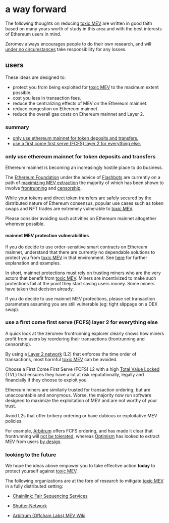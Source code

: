 # a way forward

The following thoughts on reducing [toxic MEV](/terms#toxic-mev) are written in good faith based on many years worth of study in this area and with the best interests of Ethereum users in mind.

Zeromev always encourages people to do their own research, and will [under no circumstances](/disclaimer) take responsibility for any losses.

## users

These ideas are designed to:

*   protect you from being exploited for [toxic MEV](/terms#toxic-mev) to the maximum extent possible.
*   cost you less in transaction fees.
*   reduce the centralizing effects of MEV on the Ethereum mainnet.
*   reduce congestion on Ethereum mainnet.
*   reduce the overall gas costs on Ethereum mainnet and Layer 2.

### summary

*   [only use ethereum mainnet for token deposits and transfers.](#only-use-ethereum-mainnet-for-token-deposits-and-transfers)
*   [use a first come first serve (FCFS) layer 2 for everything else.](#use-a-first-come-first-serve-FCFS-layer-2-for-everything-else)

### only use ethereum mainnet for token deposits and transfers

Ethereum mainnet is becoming an increasingly hostile place to do business. 

The [Ethereum Foundation](https://ethereum.org) under the advice of [Flashbots](https://docs.flashbots.net) are currently on a path of [maximizing MEV extraction](https://ethresear.ch/t/mev-boost-merge-ready-flashbots-architecture/11177) the majority of which has been shown to involve [frontrunning](/terms#frontrunning) and [censorship](/terms#censorship).

While your tokens and direct token transfers are safely secured by the distributed nature of Ethereum consensus, popular use cases such as token swaps and NFT trades are extremely vulnerable to [toxic MEV](/terms#toxic-mev).

Please consider avoiding such activities on Ethereum mainnet altogether wherever possible. 

#### mainnet MEV protection vulnerabilities

If you do decide to use order-sensitive smart contracts on Ethereum mainnet, understand that there are currently no dependable solutions to protect you from [toxic MEV](/terms#toxic-mev) in that environment. See [here](https://twitter.com/pmcgoohanCrypto/status/1516410063665127425?s=20&t=4VdFCo4IjKztveeJuZAeyg) for further explanation and examples.

In short, mainnet protections must rely on trusting miners who are the very actors that benefit from [toxic MEV](/terms#toxic-mev). Miners are incentivized to make such protections fail at the point they start saving users money. Some miners have taken that decision already.

If you do decide to use mainnet MEV protections, please set transaction parameters assuming you are still vulnerable (eg: tight slippage on a DEX swap).

### use a first come first serve (FCFS) layer 2 for everything else

A quick look at the zeromev frontrunning explorer clearly shows how miners profit from users by reordering their transactions (frontrunning and censorship). 

By using a [Layer 2 network](https://ethereum.org/en/layer-2) (L2) that enforces the time order of transactions, most harmful [toxic MEV](/terms#toxic-mev) can be avoided.

Choose a First Come First Serve (FCFS) L2 with a high [Total Value Locked](https://l2beat.com) (TVL) that ensures they have a lot at risk reputationally, legally and financially if they choose to exploit you.

Ethereum miners are similarly trusted for transaction ordering, but are unaccountable and anonymous. Worse, the majority now run software designed to maximize the exploitation of MEV and are not worthy of your trust.

Avoid L2s that offer bribery ordering or have dubious or exploitative MEV policies. 

For example, [Arbitrum](https://portal.arbitrum.one/) offers FCFS ordering, and has made it clear that frontrunning will [not be tolerated](https://docs.ata.network/mev/solutions/mev-minimization-prevention/#arbitrum-by-offchain-labs), whereas [Optimism](https://www.optimism.io/) has looked to extract MEV from users [by design](https://ethresear.ch/t/mev-auction-auctioning-transaction-ordering-rights-as-a-solution-to-miner-extractable-value/6788).

### looking to the future

We hope the ideas above empower you to take effective action **today** to protect yourself against [toxic MEV](/terms#toxic-mev).

The following organizations are at the fore of research to mitigate [toxic MEV](/terms#toxic-mev) in a fully distributed setting:

*   [Chainlink: Fair Sequencing Services](https://blog.chain.link/chainlink-fair-sequencing-services-enabling-a-provably-fair-defi-ecosystem/)

*   [Shutter Network](https://shutter.ghost.io/)

*   [Arbitrum (Offchain Labs) MEV Wiki](https://www.mev.wiki/solutions/mev-minimization/arbitrum-offchain-labs)
